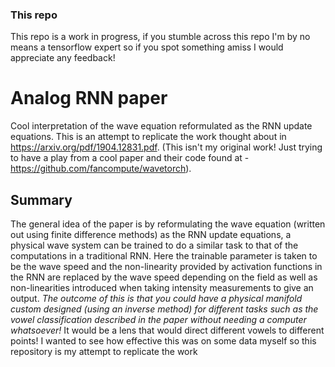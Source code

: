 ### This repo ###
This repo is a work in progress, if you stumble across this repo I'm by no means a tensorflow expert so if you spot something amiss I would appreciate any feedback!

# Analog RNN paper # 
Cool interpretation of the wave equation reformulated as the RNN update equations. This is an attempt to replicate the work thought about
in https://arxiv.org/pdf/1904.12831.pdf. (This isn't my original work! Just trying to have a play from a cool paper and their code found at - https://github.com/fancompute/wavetorch).

## Summary ##
The general idea of the paper is by reformulating the wave equation (written out using finite difference methods) as the
RNN update equations, a physical wave system can be trained to do a similar task to that of the computations in a traditional RNN. Here
the trainable parameter is taken to be the wave speed and the non-linearity provided by activation functions in the RNN are replaced
by the wave speed depending on the field as well as non-linearities introduced when taking intensity measurements to give an output. *The outcome of this is that you could have a physical manifold custom
designed (using an inverse method) for different tasks such as the vowel classification described in the paper without needing a computer whatsoever!* It would be a lens that would direct different vowels to different points! I wanted to see how effective this was on some data myself so this repository is my attempt to replicate the work
